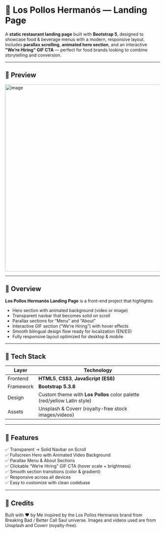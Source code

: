 # 🍗 Los Pollos Hermanós — Landing Page

A **static restaurant landing page** built with **Bootstrap 5**, designed to showcase food & beverage menus with a modern, responsive layout.  
Includes **parallax scrolling**, **animated hero section**, and an interactive **"We’re Hiring" GIF CTA** — perfect for food brands looking to combine storytelling and conversion.

---

## 📸 Preview
<img width="1350" height="608" alt="image" src="https://github.com/user-attachments/assets/99bc8f36-9f56-43e8-9752-28d643dcd523" />

---

## 🌮 Overview

**Los Pollos Hermanós Landing Page** is a front-end project that highlights:
- Hero section with animated background (video or image)
- Transparent navbar that becomes solid on scroll
- Parallax sections for “Menu” and “About”
- Interactive GIF section (“We’re Hiring”) with hover effects
- Smooth bilingual design flow ready for localization (EN/ES)
- Fully responsive layout optimized for desktop & mobile

---

## 🧩 Tech Stack

| Layer | Technology |
|-------|-------------|
| Frontend | **HTML5**, **CSS3**, **JavaScript (ES6)** |
| Framework | **Bootstrap 5.3.8** |
| Design | Custom theme with **Los Pollos** color palette (red/yellow Latin style) |
| Assets | Unsplash & Coverr (royalty-free stock images/videos) |

---

## 🚀 Features

✅ Transparent → Solid Navbar on Scroll  
✅ Fullscreen Hero with Animated Video Background  
✅ Parallax Menu & About Sections  
✅ Clickable “We’re Hiring” GIF CTA (hover scale + brightness)  
✅ Smooth section transitions (color & gradient)  
✅ Responsive across all devices  
✅ Easy to customize with clean codebase  

---

## 💬 Credits

Built with ❤️ by Me
Inspired by the Los Pollos Hermanos brand from Breaking Bad / Better Call Saul universe.
Images and videos used are from Unsplash and Coverr (royalty-free).




